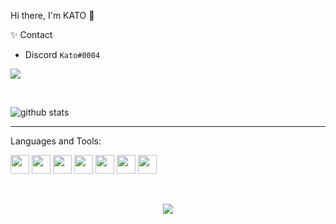 Hi there, I'm KATO 👋


✨ Contact <br>
- Discord  `Kato#0004`

![](https://komarev.com/ghpvc/?username=VamL4)

<br>


![github stats](https://github-readme-stats.vercel.app/api?username=VamL4&count_private=true&show_icons=true&theme=dracula&hide=stars)

---


Languages and Tools:<br>


<p float="left">
  <img src="https://i.postimg.cc/3rptZYPw/Java-Script-logo.png"                        width="30" height="30" />
  <img src="https://www.vectorlogo.zone/logos/typescriptlang/typescriptlang-icon.svg"  width="30" height="30" />
  <img src="https://cdn.worldvectorlogo.com/logos/python-5.svg"                        width="30" height="30" />
  <img src="https://cdn.worldvectorlogo.com/logos/nodejs-icon.svg"                     width="30" height="30" />
  <img src="https://cdn.worldvectorlogo.com/logos/react-2.svg"                         width="30" height="30" />
  <img src="https://cdn.worldvectorlogo.com/logos/c.svg"                               width="30" height="30" />
  <img src="https://cdn.worldvectorlogo.com/logos/git-icon.svg"                        width="30" height="30" />
</p>

<br>

<p align="center">
  <img src="https://pin.it/6FbZ7ug"></img>
</p>
